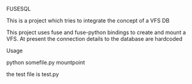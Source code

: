 FUSESQL

This is a project which tries to integrate the concept of a VFS DB

This project uses fuse and fuse-python bindings to create and mount a VFS.
At present the connection details to the database are hardcoded


Usage

python somefile.py mountpoint

the test file is test.py

